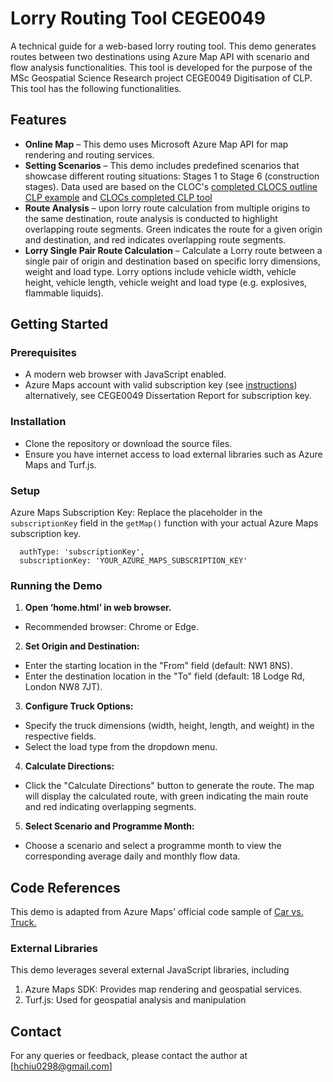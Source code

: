 
# Lorry Routing Tool CEGE0049

A technical guide for a web-based lorry routing tool. This demo generates routes between two destinations using Azure Map API with scenario and flow analysis functionalities. This tool is developed for the purpose of the MSc Geospatial Science Research project CEGE0049 Digitisation of CLP. This tool has the following functionalities.

## Features
- **Online Map** – This demo uses Microsoft Azure Map API for map rendering and routing services. 
- **Setting Scenarios** – This demo includes predefined scenarios that showcase different routing situations: Stages 1 to Stage 6 (construction stages). Data used are based on the CLOC's [completed CLOCS outline CLP example](https://www.clocs.org.uk/resources/clocs_example_template_2018.pdf) and [CLOCs completed CLP tool](https://www.clocs.org.uk/resources/clp_tool_example.xlsm)
- **Route Analysis** – upon lorry route calculation from multiple origins to the same destination, route analysis is conducted to highlight overlapping route segments. Green indicates the route for a given origin and destination, and red indicates overlapping route segments. 
- **Lorry Single Pair Route Calculation** – Calculate a Lorry route between a single pair of origin and destination based on specific lorry dimensions, weight and load type. Lorry options include vehicle width, vehicle height, vehicle length, vehicle weight and load type (e.g. explosives, flammable liquids). 

## Getting Started

### Prerequisites
- A modern web browser with JavaScript enabled. 
- Azure Maps account with valid subscription key (see [instructions](https://learn.microsoft.com/en-us/azure/azure-maps/quick-demo-map-app#get-the-subscription-key-for-your-account)) alternatively, see CEGE0049 Dissertation Report for subscription key. 

### Installation 
- Clone the repository or download the source files.
- Ensure you have internet access to load external libraries such as Azure Maps and Turf.js.

### Setup 
Azure Maps Subscription Key: Replace the placeholder in the `subscriptionKey` field in the `getMap()` function with your actual Azure Maps subscription key.
```
  authType: 'subscriptionKey',
  subscriptionKey: 'YOUR_AZURE_MAPS_SUBSCRIPTION_KEY'
```
### Running the Demo
1.	**Open ‘home.html’ in web browser.**
- Recommended browser: Chrome or Edge.
2.	**Set Origin and Destination:**
- Enter the starting location in the "From" field (default: NW1 8NS).
- Enter the destination location in the "To" field (default: 18 Lodge Rd, London NW8 7JT).
3.	**Configure Truck Options:**
- Specify the truck dimensions (width, height, length, and weight) in the respective fields.
- Select the load type from the dropdown menu.
4.	**Calculate Directions:**
- Click the "Calculate Directions" button to generate the route. The map will display the calculated route, with green indicating the main route and red indicating overlapping segments.
5.	**Select Scenario and Programme Month:**
- Choose a scenario and select a programme month to view the corresponding average daily and monthly flow data.

## Code References
This demo is adapted from Azure Maps’ official code sample of [Car vs. Truck.](https://github.com/Azure-Samples/AzureMapsCodeSamples/blob/main/Samples/Demos/Car%20vs%20Truck%20Route/Car%20vs%20Truck%20Route.html )

### External Libraries 
This demo leverages several external JavaScript libraries, including 
1.	  Azure Maps SDK: Provides map rendering and geospatial services.
2.	Turf.js: Used for geospatial analysis and manipulation

## Contact
For any queries or feedback, please contact the author at [hchiu0298@gmail.com]